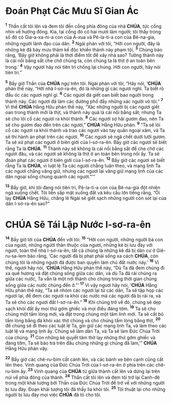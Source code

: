# Đoán Phạt Các Mưu Sĩ Gian Ác
<sup><b>1</b></sup> Thần cất tôi lên và đem tôi đến cổng phía đông của nhà **CHÚA**, tức cổng nhìn về hướng đông. Kìa, tại cổng đó có hai mươi lăm người; tôi thấy trong số đó có Gia-a-xa-ni-a con của A-xua và Pê-la-ti-a con của Bê-na-gia, những người lãnh đạo của dân. <sup><b>2</b></sup> Ngài phán với tôi, “Hỡi con người, đây là những kẻ đã bày mưu thâm kế độc khiến thành này phạm tội. <sup><b>3</b></sup> Chúng bảo rằng, ‘Bây giờ không phải là thời điểm tốt để xây nhà sao? Tường thành này là cái nồi bằng sắt che chở chúng ta, còn chúng ta là thịt ở an toàn bên trong.’ <sup><b>4</b></sup> Vậy ngươi hãy nói tiên tri chống lại chúng. Hỡi con người, hãy nói tiên tri.”

<sup><b>5</b></sup> Bấy giờ Thần của **CHÚA** ngự trên tôi. Ngài phán với tôi, “Hãy nói, ‘**CHÚA** phán thế này, “Hỡi nhà I-sơ-ra-ên, đó là những gì các ngươi nghĩ. Ta biết rõ đầu óc các ngươi nghĩ gì. <sup><b>6</b></sup> Các ngươi đã giết oan biết bao người trong thành này. Các ngươi đã làm các đường phố đầy những xác người vô tội.” <sup><b>7</b></sup> Vì thế **CHÚA** Hằng Hữu phán thế này, “Xác những người bị các ngươi giết oan trong thành mới là thịt, và thành này quả là cái nồi bằng sắt; nhưng Ta sẽ cho lôi cổ các ngươi ra khỏi thành. <sup><b>8</b></sup> Các ngươi sợ hãi gươm đao, nên Ta sẽ cho gươm đao đến trên các ngươi,” **CHÚA** Hằng Hữu phán. <sup><b>9</b></sup> “Ta sẽ lôi cổ các ngươi ra khỏi thành và trao các ngươi vào tay quân ngoại xâm, và Ta sẽ thi hành án phạt trên các ngươi. <sup><b>10</b></sup> Các ngươi sẽ ngã chết dưới lưỡi gươm. Ta sẽ xử phạt các ngươi ở biên giới của I-sơ-ra-ên. Bấy giờ các ngươi sẽ biết rằng Ta là **CHÚA**. <sup><b>11</b></sup> Thành này sẽ không là cái nồi bằng sắt để che chở các ngươi đâu, và các ngươi sẽ không là thịt ở an toàn bên trong nồi ấy. Ta sẽ đoán phạt các ngươi ở biên giới của I-sơ-ra-ên. <sup><b>12</b></sup> Bấy giờ các ngươi sẽ biết rằng Ta là **CHÚA**, vì luật lệ Ta các ngươi chẳng tuân theo, và mạng lịnh Ta các ngươi chẳng vâng giữ, nhưng các ngươi lại vâng giữ mạng lịnh của các dân ngoại sống chung quanh các ngươi.”’”

<sup><b>13</b></sup> Bấy giờ, khi tôi đang nói tiên tri, Pê-la-ti-a con của Bê-na-gia đột nhiên ngã xuống chết. Tôi liền sấp mặt xuống đất và kêu cầu lớn tiếng rằng, “Ôi lạy **CHÚA** Hằng Hữu, chẳng lẽ Ngài sẽ giết sạch những người còn sót lại của dân I-sơ-ra-ên sao?”

# **CHÚA** Sẽ Tái Lập Nước I-sơ-ra-ên
<sup><b>14</b></sup> Bấy giờ lời của **CHÚA** đến với tôi: <sup><b>15</b></sup> “Hỡi con người, những người bà con của ngươi, những người thân thuộc của ngươi, những kẻ bị lưu đày với ngươi, toàn thể nhà I-sơ-ra-ên, tất cả chúng là những kẻ đã bị dân cư ở Giê-ru-sa-lem bảo rằng, ‘Các người đã bị phạt phải sống xa cách **CHÚA**, còn chúng tôi là những người đã được ban quyền làm chủ đất nước này.’ <sup><b>16</b></sup> Vì thế, ngươi hãy nói, ‘**CHÚA** Hằng Hữu phán thế này, “Dù Ta đã đem chúng đi xa quê hương và đặt chúng sống giữa các dân, và dù Ta đã rải chúng ra giữa các nước, Ta vẫn là một nơi thánh cho chúng trong thời gian chúng sống giữa các nước chúng đến ở.”’ <sup><b>17</b></sup> Vì vậy ngươi hãy nói, ‘**CHÚA** Hằng Hữu phán thế này, “Ta sẽ nhóm các ngươi lại từ các dân, Ta sẽ tập họp các ngươi lại, để đem các ngươi ra khỏi các nước mà các ngươi đã bị rải ra, và Ta sẽ cho các ngươi đất I-sơ-ra-ên.” <sup><b>18</b></sup> Khi chúng trở về đó, chúng sẽ dẹp sạch khỏi đất ấy mọi thứ gớm ghiếc và mọi điều đáng tởm. <sup><b>19</b></sup> Ta sẽ cho chúng một tấm lòng mới, và đặt trong chúng một tâm linh mới. Ta sẽ cất bỏ tấm lòng bằng đá khỏi xác thịt chúng và cho chúng tấm lòng bằng thịt, <sup><b>20</b></sup> để chúng sẽ đi theo các luật lệ Ta, gìn giữ các mạng lịnh Ta, và làm theo các luật lệ và mạng lịnh ấy. Chúng sẽ làm dân Ta, và Ta sẽ làm Đức Chúa Trời của chúng. <sup><b>21</b></sup> Còn những kẻ quyết tâm thờ lạy những thứ gớm ghiếc và đáng tởm, Ta sẽ báo trả trên đầu chúng những gì chúng đã làm,’” **CHÚA** Hằng Hữu phán vậy.

<sup><b>22</b></sup> Bấy giờ các chê-ru-bim cất cánh lên, và các bánh xe bên cạnh cũng cất lên theo. Vinh quang của Đức Chúa Trời của I-sơ-ra-ên ở phía trên các chê-ru-bim ấy. <sup><b>23</b></sup> Vinh quang của **CHÚA** từ giữa thành cất lên và dừng lại trên núi về phía đông của thành. <sup><b>24</b></sup> Thần cất tôi lên và đem tôi trở lại Canh-đê trong một khải tượng bởi Thần của Đức Chúa Trời để trở về với những người bị lưu đày. Đoạn khải tượng tôi đã thấy lìa khỏi tôi. <sup><b>25</b></sup> Tôi thuật lại cho những người bị lưu đày mọi việc **CHÚA** đã tỏ cho tôi.